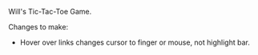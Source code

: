 Will's Tic-Tac-Toe Game.

Changes to make:
 - Hover over links changes cursor to finger or mouse, not highlight bar.
